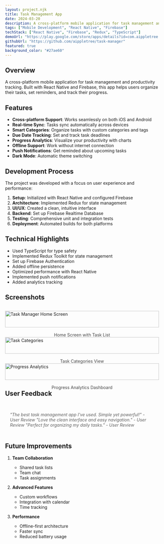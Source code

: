```yaml
---
layout: project.njk
title: Task Management App
date: 2024-03-20
description: A cross-platform mobile application for task management and productivity tracking. Built with React Native and Firebase.
tags: ["Mobile Development", "React Native", "Firebase"]
techStack: ["React Native", "Firebase", "Redux", "TypeScript"]
demoUrl: "https://play.google.com/store/apps/details?id=com.aippletree.taskmanager"
githubUrl: "https://github.com/aippletree/task-manager"
featured: true
background_color: "#27ae60"
---
```


## Overview

A cross-platform mobile application for task management and productivity tracking. Built with React Native and Firebase, this app helps users organize their tasks, set reminders, and track their progress.

## Features

- **Cross-platform Support**: Works seamlessly on both iOS and Android
- **Real-time Sync**: Tasks sync automatically across devices
- **Smart Categories**: Organize tasks with custom categories and tags
- **Due Date Tracking**: Set and track task deadlines
- **Progress Analytics**: Visualize your productivity with charts
- **Offline Support**: Work without internet connection
- **Push Notifications**: Get reminded about upcoming tasks
- **Dark Mode**: Automatic theme switching

## Development Process

The project was developed with a focus on user experience and performance:

1. **Setup**: Initialized with React Native and configured Firebase
2. **Architecture**: Implemented Redux for state management
3. **UI/UX**: Created a clean, intuitive interface
4. **Backend**: Set up Firebase Realtime Database
5. **Testing**: Comprehensive unit and integration tests
6. **Deployment**: Automated builds for both platforms

## Technical Highlights

- Used TypeScript for type safety
- Implemented Redux Toolkit for state management
- Set up Firebase Authentication
- Added offline persistence
- Optimized performance with React Native
- Implemented push notifications
- Added analytics tracking

## Screenshots

<div class="project-screenshots">
    <figure>
        <img src="/images/projects/task-manager/home.png" alt="Task Manager Home Screen">
        <figcaption>Home Screen with Task List</figcaption>
    </figure>
    <figure>
        <img src="/images/projects/task-manager/categories.png" alt="Task Categories">
        <figcaption>Task Categories View</figcaption>
    </figure>
    <figure>
        <img src="/images/projects/task-manager/analytics.png" alt="Progress Analytics">
        <figcaption>Progress Analytics Dashboard</figcaption>
    </figure>
</div>

## User Feedback

> "The best task management app I've used. Simple yet powerful!" - User Review
> "Love the clean interface and easy navigation." - User Review
> "Perfect for organizing my daily tasks." - User Review

## Future Improvements

1. **Team Collaboration**

   - Shared task lists
   - Team chat
   - Task assignments

2. **Advanced Features**

   - Custom workflows
   - Integration with calendar
   - Time tracking

3. **Performance**
   - Offline-first architecture
   - Faster sync
   - Reduced battery usage

<style>
    .project-screenshots {
        display: grid;
        grid-template-columns: repeat(auto-fit, minmax(300px, 1fr));
        gap: 2rem;
        margin: 2rem 0;
    }

    figure {
        margin: 0;
    }

    figure img {
        width: 100%;
        height: auto;
        border-radius: var(--border-radius);
        box-shadow: 0 4px 12px var(--shadow-color);
        transition: transform 0.3s ease;
    }

    figure img:hover {
        transform: translateY(-4px);
    }

    figcaption {
        text-align: center;
        margin-top: 1rem;
        color: var(--text-color);
        opacity: 0.8;
    }

    blockquote {
        border-left: 4px solid var(--primary-color);
        margin: 2rem 0;
        padding: 1rem;
        background: var(--background-color);
        border-radius: 0 var(--border-radius) var(--border-radius) 0;
    }

    blockquote p {
        margin: 0;
        font-style: italic;
    }
</style>

